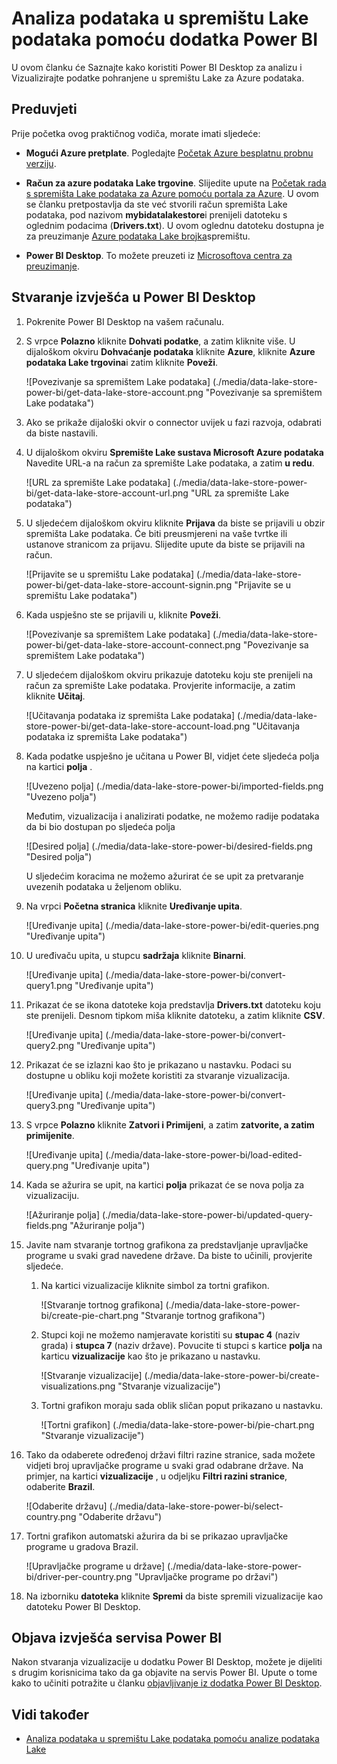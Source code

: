 <properties
   pageTitle="Analiza podataka u spremištu Lake podataka pomoću dodatka Power BI | Microsoft Azure"
   description="Korištenje servisa Power BI da biste analizirali podatke pohranjene u spremištu Lake podataka za Azure"
   services="data-lake-store" 
   documentationCenter=""
   authors="nitinme"
   manager="jhubbard"
   editor="cgronlun"/>

<tags
   ms.service="data-lake-store"
   ms.devlang="na"
   ms.topic="article"
   ms.tgt_pltfrm="na"
   ms.workload="big-data"
   ms.date="10/05/2016"
   ms.author="nitinme"/>

# <a name="analyze-data-in-data-lake-store-by-using-power-bi"></a>Analiza podataka u spremištu Lake podataka pomoću dodatka Power BI

U ovom članku će Saznajte kako koristiti Power BI Desktop za analizu i Vizualizirajte podatke pohranjene u spremištu Lake za Azure podataka.

## <a name="prerequisites"></a>Preduvjeti

Prije početka ovog praktičnog vodiča, morate imati sljedeće:

- **Mogući Azure pretplate**. Pogledajte [Početak Azure besplatnu probnu verziju](https://azure.microsoft.com/pricing/free-trial/).

- **Račun za azure podataka Lake trgovine**. Slijedite upute na [Početak rada s spremišta Lake podataka za Azure pomoću portala za Azure](data-lake-store-get-started-portal.md). U ovom se članku pretpostavlja da ste već stvorili račun spremišta Lake podataka, pod nazivom **mybidatalakestore**i prenijeli datoteku s oglednim podacima (**Drivers.txt**). U ovom oglednu datoteku dostupna je za preuzimanje [Azure podataka Lake brojka](https://github.com/Azure/usql/tree/master/Examples/Samples/Data/AmbulanceData/Drivers.txt)spremištu.

- **Power BI Desktop**. To možete preuzeti iz [Microsoftova centra za preuzimanje](https://www.microsoft.com/en-us/download/details.aspx?id=45331). 


## <a name="create-a-report-in-power-bi-desktop"></a>Stvaranje izvješća u Power BI Desktop

1. Pokrenite Power BI Desktop na vašem računalu.

2. S vrpce **Polazno** kliknite **Dohvati podatke**, a zatim kliknite više. U dijaloškom okviru **Dohvaćanje podataka** kliknite **Azure**, kliknite **Azure podataka Lake trgovina**i zatim kliknite **Poveži**.

    ![Povezivanje sa spremištem Lake podataka] (./media/data-lake-store-power-bi/get-data-lake-store-account.png "Povezivanje sa spremištem Lake podataka")

3. Ako se prikaže dijaloški okvir o connector uvijek u fazi razvoja, odabrati da biste nastavili.

4. U dijaloškom okviru **Spremište Lake sustava Microsoft Azure podataka** Navedite URL-a na račun za spremište Lake podataka, a zatim **u redu**.

    ![URL za spremište Lake podataka] (./media/data-lake-store-power-bi/get-data-lake-store-account-url.png "URL za spremište Lake podataka")

5. U sljedećem dijaloškom okviru kliknite **Prijava** da biste se prijavili u obzir spremišta Lake podataka. Će biti preusmjereni na vaše tvrtke ili ustanove stranicom za prijavu. Slijedite upute da biste se prijavili na račun.

    ![Prijavite se u spremištu Lake podataka] (./media/data-lake-store-power-bi/get-data-lake-store-account-signin.png "Prijavite se u spremištu Lake podataka")

6. Kada uspješno ste se prijavili u, kliknite **Poveži**.

    ![Povezivanje sa spremištem Lake podataka] (./media/data-lake-store-power-bi/get-data-lake-store-account-connect.png "Povezivanje sa spremištem Lake podataka")

7. U sljedećem dijaloškom okviru prikazuje datoteku koju ste prenijeli na račun za spremište Lake podataka. Provjerite informacije, a zatim kliknite **Učitaj**.

    ![Učitavanja podataka iz spremišta Lake podataka] (./media/data-lake-store-power-bi/get-data-lake-store-account-load.png "Učitavanja podataka iz spremišta Lake podataka")

8. Kada podatke uspješno je učitana u Power BI, vidjet ćete sljedeća polja na kartici **polja** .

    ![Uvezeno polja] (./media/data-lake-store-power-bi/imported-fields.png "Uvezeno polja")

    Međutim, vizualizacija i analizirati podatke, ne možemo radije podataka da bi bio dostupan po sljedeća polja

    ![Desired polja] (./media/data-lake-store-power-bi/desired-fields.png "Desired polja")

    U sljedećim koracima ne možemo ažurirat će se upit za pretvaranje uvezenih podataka u željenom obliku.

9. Na vrpci **Početna stranica** kliknite **Uređivanje upita**.

    ![Uređivanje upita] (./media/data-lake-store-power-bi/edit-queries.png "Uređivanje upita")

10. U uređivaču upita, u stupcu **sadržaja** kliknite **Binarni**.

    ![Uređivanje upita] (./media/data-lake-store-power-bi/convert-query1.png "Uređivanje upita")

11. Prikazat će se ikona datoteke koja predstavlja **Drivers.txt** datoteku koju ste prenijeli. Desnom tipkom miša kliknite datoteku, a zatim kliknite **CSV**.  

    ![Uređivanje upita] (./media/data-lake-store-power-bi/convert-query2.png "Uređivanje upita")

12. Prikazat će se izlazni kao što je prikazano u nastavku. Podaci su dostupne u obliku koji možete koristiti za stvaranje vizualizacija.

    ![Uređivanje upita] (./media/data-lake-store-power-bi/convert-query3.png "Uređivanje upita")

13. S vrpce **Polazno** kliknite **Zatvori i Primijeni**, a zatim **zatvorite, a zatim primijenite**.

    ![Uređivanje upita] (./media/data-lake-store-power-bi/load-edited-query.png "Uređivanje upita")

14. Kada se ažurira se upit, na kartici **polja** prikazat će se nova polja za vizualizaciju.

    ![Ažuriranje polja] (./media/data-lake-store-power-bi/updated-query-fields.png "Ažuriranje polja")

15. Javite nam stvaranje tortnog grafikona za predstavljanje upravljačke programe u svaki grad navedene države. Da biste to učinili, provjerite sljedeće.

    1. Na kartici vizualizacije kliknite simbol za tortni grafikon.

        ![Stvaranje tortnog grafikona] (./media/data-lake-store-power-bi/create-pie-chart.png "Stvaranje tortnog grafikona")

    2. Stupci koji ne možemo namjeravate koristiti su **stupac 4** (naziv grada) i **stupca 7** (naziv države). Povucite ti stupci s kartice **polja** na karticu **vizualizacije** kao što je prikazano u nastavku.

        ![Stvaranje vizualizacije] (./media/data-lake-store-power-bi/create-visualizations.png "Stvaranje vizualizacije")

    3. Tortni grafikon moraju sada oblik sličan poput prikazano u nastavku.

        ![Tortni grafikon] (./media/data-lake-store-power-bi/pie-chart.png "Stvaranje vizualizacije")

16. Tako da odaberete određenoj državi filtri razine stranice, sada možete vidjeti broj upravljačke programe u svaki grad odabrane države. Na primjer, na kartici **vizualizacije** , u odjeljku **Filtri razini stranice**, odaberite **Brazil**.

    ![Odaberite državu] (./media/data-lake-store-power-bi/select-country.png "Odaberite državu")

17. Tortni grafikon automatski ažurira da bi se prikazao upravljačke programe u gradova Brazil.

    ![Upravljačke programe u države] (./media/data-lake-store-power-bi/driver-per-country.png "Upravljačke programe po državi")

18. Na izborniku **datoteka** kliknite **Spremi** da biste spremili vizualizacije kao datoteku Power BI Desktop.

## <a name="publish-report-to-power-bi-service"></a>Objava izvješća servisa Power BI

Nakon stvaranja vizualizacije u dodatku Power BI Desktop, možete je dijeliti s drugim korisnicima tako da ga objavite na servis Power BI. Upute o tome kako to učiniti potražite u članku [objavljivanje iz dodatka Power BI Desktop](https://powerbi.microsoft.com/documentation/powerbi-desktop-upload-desktop-files/).

## <a name="see-also"></a>Vidi također

* [Analiza podataka u spremištu Lake podataka pomoću analize podataka Lake](../data-lake-analytics/data-lake-analytics-get-started-portal.md)
